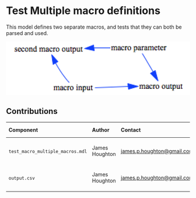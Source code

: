 Test Multiple macro definitions
============

This model defines two separate macros, and tests that they can both be parsed and used.

![test_lookups Vensim screenshot](vensim_screenshot.png)



Contributions
-------------

| Component                      | Author          | Contact                    | Date    | Software Version        |
|:------------------------------ |:--------------- |:-------------------------- |:------- |:----------------------- |
| `test_macro_multiple_macros.mdl`           | James Houghton  | james.p.houghton@gmail.com | 9/23/16 | Vensim DSS 6.3E for Mac |
| `output.csv `                    | James Houghton  | james.p.houghton@gmail.com | 9/23/16 | Vensim DSS 6.3E for Mac |

